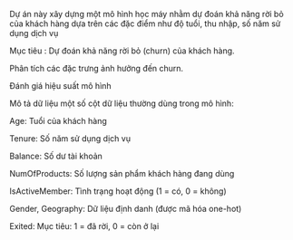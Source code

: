 Dự án này xây dựng một mô hình học máy nhằm dự đoán khả năng rời bỏ của khách hàng dựa trên các đặc điểm như độ tuổi, thu nhập, số năm sử dụng dịch vụ

Mục tiêu :
Dự đoán khả năng rời bỏ (churn) của khách hàng.

Phân tích các đặc trưng ảnh hưởng đến churn.

Đánh giá hiệu suất mô hình

Mô tả dữ liệu
một số cột dữ liệu thường dùng trong mô hình:

Age:	Tuổi của khách hàng

Tenure:	Số năm sử dụng dịch vụ

Balance:	Số dư tài khoản

NumOfProducts:	Số lượng sản phẩm khách hàng đang dùng

IsActiveMember:	Tình trạng hoạt động (1 = có, 0 = không)

Gender, Geography:	Dữ liệu định danh (được mã hóa one-hot)

Exited:	Mục tiêu: 1 = đã rời, 0 = còn ở lại
